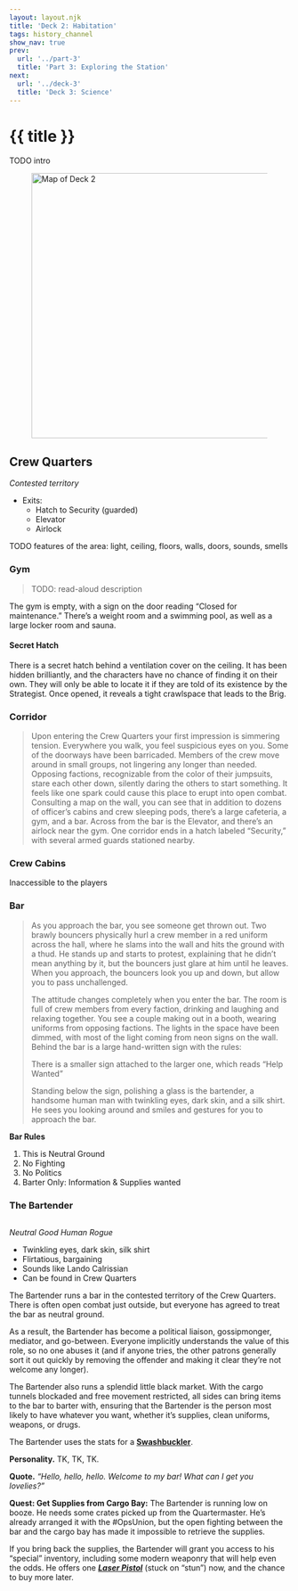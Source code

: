```yaml
---
layout: layout.njk
title: 'Deck 2: Habitation'
tags: history_channel
show_nav: true
prev:
  url: '../part-3'
  title: 'Part 3: Exploring the Station'
next:
  url: '../deck-3'
  title: 'Deck 3: Science'
---
```


# {{ title }}

TODO intro

<figure>
  <a href="/images/history-channel/deck-02-labels@2490.webp">
    <img
      alt="Map of Deck 2"
      sizes="(min-width: 850px) 830px, 100vw"
      src="/images/history-channel/deck-02-labels@830.webp"
      srcset="
        /images/history-channel/deck-02-labels@830.webp 830w,
        /images/history-channel/deck-02-labels@1660.webp 1660w,
        /images/history-channel/deck-02-labels@2490.webp 2490w"
      width="830"
      height="476"
      />
  </a>
</figure>

## Crew Quarters

_Contested territory_

- Exits:
  - Hatch to Security (guarded)
  - Elevator
  - Airlock

TODO features of the area: light, ceiling, floors, walls, doors, sounds, smells

### Gym

> TODO: read-aloud description

The gym is empty, with a sign on the door reading “Closed for maintenance.” There’s a weight room and a swimming pool, as well as a large locker room and sauna.

#### Secret Hatch

There is a secret hatch behind a ventilation cover on the ceiling. It has been hidden brilliantly, and the characters have no chance of finding it on their own. They will only be able to locate it if they are told of its existence by the Strategist. Once opened, it reveals a tight crawlspace that leads to the Brig.

### Corridor

> Upon entering the Crew Quarters your first impression is simmering tension. Everywhere you walk, you feel suspicious eyes on you. Some of the doorways have been barricaded. Members of the crew move around in small groups, not lingering any longer than needed. Opposing factions, recognizable from the color of their jumpsuits, stare each other down, silently daring the others to start something. It feels like one spark could cause this place to erupt into open combat. Consulting a map on the wall, you can see that in addition to dozens of officer’s cabins and crew sleeping pods, there’s a large cafeteria, a gym, and a bar. Across from the bar is the Elevator, and there’s an airlock near the gym. One corridor ends in a hatch labeled “Security,” with several armed guards stationed nearby.

### Crew Cabins

Inaccessible to the players

### Bar

> As you approach the bar, you see someone get thrown out. Two brawly bouncers physically hurl a crew member in a red uniform across the hall, where he slams into the wall and hits the ground with a thud. He stands up and starts to protest, explaining that he didn’t mean anything by it, but the bouncers just glare at him until he leaves. When you approach, the bouncers look you up and down, but allow you to pass unchallenged.
>
> The attitude changes completely when you enter the bar. The room is full of crew members from every faction, drinking and laughing and relaxing together. You see a couple making out in a booth, wearing uniforms from opposing factions. The lights in the space have been dimmed, with most of the light coming from neon signs on the wall. Behind the bar is a large hand-written sign with the rules:
>
> There is a smaller sign attached to the larger one, which reads “Help Wanted”
>
> Standing below the sign, polishing a glass is the bartender, a handsome human man with twinkling eyes, dark skin, and a silk shirt. He sees you looking around and smiles and gestures for you to approach the bar.

<aside class="block-torn-paper">

**Bar Rules**

1. This is Neutral Ground
1. No Fighting
1. No Politics
1. Barter Only: Information & Supplies wanted

</aside>

### The Bartender

<figure class="compendium-image-right npc-portrait">
  <div class="npc-portrait__inner">
    <img src="/images/placeholders/avatar.webp" alt="">
  </div>
</figure>

_Neutral Good Human Rogue_

- Twinkling eyes, dark skin, silk shirt
- Flirtatious, bargaining
- Sounds like Lando Calrissian
- Can be found in Crew Quarters

The Bartender runs a bar in the contested territory of the Crew Quarters. There is often open combat just outside, but everyone has agreed to treat the bar as neutral ground.

As a result, the Bartender has become a political liaison, gossipmonger, mediator, and go-between. Everyone implicitly understands the value of this role, so no one abuses it (and if anyone tries, the other patrons generally sort it out quickly by removing the offender and making it clear they’re not welcome any longer).

The Bartender also runs a splendid little black market. With the cargo tunnels blockaded and free movement restricted, all sides can bring items to the bar to barter with, ensuring that the Bartender is the person most likely to have whatever you want, whether it’s supplies, clean uniforms, weapons, or drugs.

The Bartender uses the stats for a [**Swashbuckler**](https://www.dndbeyond.com/monsters/17340-swashbuckler).

**Personality.** TK, TK, TK.

**Quote.** _“Hello, hello, hello. Welcome to my bar! What can I get you lovelies?”_

<aside class="block-torn-paper">

**Quest: Get Supplies from Cargo Bay:** The Bartender is running low on booze. He needs some crates picked up from the Quartermaster. He’s already arranged it with the #OpsUnion, but the open fighting between the bar and the cargo bay has made it impossible to retrieve the supplies.

If you bring back the supplies, the Bartender will grant you access to his “special” inventory, including some modern weaponry that will help even the odds. He offers one [**_Laser Pistol_**](https://www.dndbeyond.com/equipment/laser-pistol) (stuck on “stun”) now, and the chance to buy more later.

</aside>
